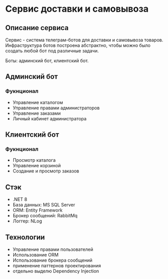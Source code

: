 # Сервис доставки и самовывоза

## Описание сервиса

Сервис - система телеграм-ботов для доставки и самовывоза товаров. Инфраструктура ботов построена абстрактно, чтобы можно было создать любой бот под различные задачи.

Боты: админский бот, клиентский бот.

## Админский бот

### Фукнционал
- Управление каталогом
- Управление правами администраторов
- Управление заказами
- Личный кабинет администратора

## Клиентский бот

### Фукнционал
- Просмотр каталога
- Управление корзиной
- Создание и просмотр заказов

## Стэк
- .NET 8
- База данных: MS SQL Server
- ORM: Entity Framework
- Брокер сообщений: RabbitMq
- Логгер: NLog

## Технологии
- Управление правами пользователей
- Использование ORM
- Использование брокера сообщений
- применение паттернов проектирования
- отдельно выделю Dependency Injection
